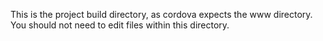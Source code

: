 This is the project build directory, as cordova expects the www directory.
You should not need to edit files within this directory.